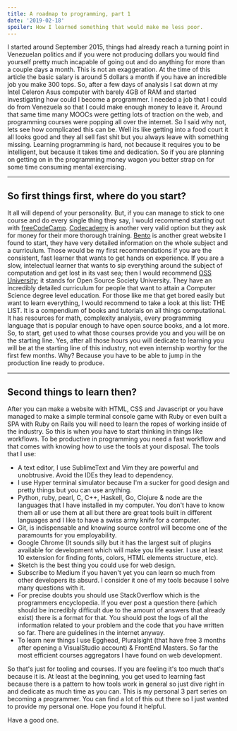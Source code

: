 ```yaml
---
title: A roadmap to programming, part 1
date: '2019-02-18'
spoiler: How I learned something that would make me less poor.
---
```



I started around September 2015, things had already reach a turning point in Venezuelan politics and if you were not producing dollars you would find yourself pretty much incapable of going out and do anything for more than a couple days a month. This is not an exaggeration. At the time of this article the basic salary is around 5 dollars a month if you have an incredible job you make 300 tops.
So, after a few days of analysis I sat down at my Intel Celeron Asus computer with barely 4GB of RAM and started investigating how could I become a programmer. I needed a job that I could do from Venezuela so that I could make enough money to leave it. Around that same time many MOOCs were getting lots of traction on the web, and programming courses were popping all over the internet. So I said why not, lets see how complicated this can be. Well its like getting into a food court it all looks good and they all sell fast shit but you always leave with something missing.
Learning programming is hard, not because it requires you to be intelligent, but because it takes time and dedication. So if you are planning on getting on in the programming money wagon you better strap on for some time consuming mental exercising.

---

## So first things first, where do you start?
It all will depend of your personality. But, if you can manage to stick to one course and do every single thing they say, I would recommend starting out with [freeCodeCamp](https://www.freecodecamp.org/). [Codecademy](http://codecademy.com/learn) is another very valid option but they ask for money for their more thorough training. [Bento](http://www.bento.io/) is another great website I found to start, they have very detailed information on the whole subject and a curriculum. Those would be my first recommendations if you are the consistent, fast learner that wants to get hands on experience.
If you are a slow, intelectual learner that wants to sip everything around the subject of computation and get lost in its vast sea; then I would recommend [OSS University](https://ossu.firebaseapp.com/#/); it stands for Open Source Society University. They have an incredibly detailed curriculum for people that want to attain a Computer Science degree level education.
For those like me that get bored easily but want to learn everything, I would recommend to take a look at this list: THE LIST. It is a compendium of books and tutorials on all things computational. It has resources for math, complexity analysis, every programming language that is popular enough to have open source books, and a lot more.
So, to start, get used to what those courses provide you and you will be on the starting line. Yes, after all those hours you will dedicate to learning you will be at the starting line of this industry, not even internship worthy for the first few months. Why? Because you have to be able to jump in the production line ready to produce.

---

## Second things to learn then?
After you can make a website with HTML, CSS and Javascript or you have managed to make a simple terminal console game with Ruby or even built a SPA with Ruby on Rails you will need to learn the ropes of working inside of the industry. So this is when you have to start thinking in things like workflows. To be productive in programming you need a fast workflow and that comes with knowing how to use the tools at your disposal.
The tools that I use:
- A text editor, I use SublimeText and Vim they are powerful and unobtrusive. Avoid the IDEs they lead to dependency.
- I use Hyper terminal simulator because I'm a sucker for good design and pretty things but you can use anything.
- Python, ruby, pearl, C, C++, Haskell, Go, Clojure & node are the languages that I have installed in my computer. You don't have to know them all or use them at all but there are great tools built in different languages and I like to have a swiss army knife for a computer.
- Git, is indispensable and knowing source control will become one of the paramounts for you employability.
- Google Chrome (It sounds silly but it has the largest suit of plugins available for development which will make you life easier. I use at least 10 extension for finding fonts, colors, HTML elements structure, etc).
- Sketch is the best thing you could use for web design.
- Subscribe to Medium if you haven't yet you can learn so much from other developers its absurd. I consider it one of my tools because I solve many questions with it.
- For precise doubts you should use StackOverflow which is the programmers encyclopedia. If you ever post a question there (which should be incredibly difficult due to the amount of answers that already exist) there is a format for that. You should post the logs of all the information related to your problem and the code that you have written so far. There are guidelines in the internet anyway.
- To learn new things I use Egghead, Pluralsight (that have free 3 months after opening a VisualStudio account) & FrontEnd Masters. So far the most efficient courses aggregators I have found on web development.

So that's just for tooling and courses. If you are feeling it's too much that's because it is. At least at the beginning, you get used to learning fast because there is a pattern to how tools work in general so just dive right in and dedicate as much time as you can.
This is my personal 3 part series on becoming a programmer. You can find a lot of this out there so I just wanted to provide my personal one. Hope you found it helpful.

Have a good one.